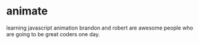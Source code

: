 # animate
learning javascript animation
brandon and robert are awesome people who are going to be great coders one day.

